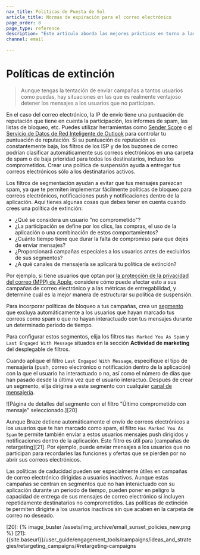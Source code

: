```yaml
---
nav_title: Políticas de Puesta de Sol
article_title: Normas de expiración para el correo electrónico
page_order: 8
page_type: reference
description: "Este artículo aborda las mejores prácticas en torno a las políticas de suspensión y la comprensión de las situaciones en las que es mejor interrumpir los mensajes a los usuarios desvinculados."
channel: email

---
```


# Políticas de extinción

> Aunque tengas la tentación de enviar campañas a tantos usuarios como puedas, hay situaciones en las que es realmente ventajoso detener los mensajes a los usuarios que no participan. 

En el caso del correo electrónico, la IP de envío tiene una puntuación de reputación que tiene en cuenta la participación, los informes de spam, las listas de bloqueo, etc. Puedes utilizar herramientas como [Sender Score](https://www.senderscore.org/ "Sender Score") o [el Servicio de Datos de Red Inteligente de Outlook](https://postmaster.live.com/snds/ "Servicio de Datos de Red Inteligente de Outlook") para controlar tu puntuación de reputación. Si su puntuación de reputación es constantemente baja, los filtros de los ISP y de los buzones de correo podrían clasificar automáticamente sus correos electrónicos en una carpeta de spam o de baja prioridad para todos los destinatarios, incluso los comprometidos. Crear una política de suspensión ayuda a entregar tus correos electrónicos sólo a los destinatarios activos. 

Los filtros de segmentación ayudan a evitar que tus mensajes parezcan spam, ya que te permiten implementar fácilmente políticas de bloqueo para correos electrónicos, notificaciones push y notificaciones dentro de la aplicación. Aquí tienes algunas cosas que debes tener en cuenta cuando crees una política de extinción:

- ¿Qué se considera un usuario "no comprometido"? 
- ¿La participación se define por los clics, las compras, el uso de la aplicación o una combinación de estos comportamientos? 
- ¿Cuánto tiempo tiene que durar la falta de compromiso para que dejes de enviar mensajes?
- ¿Proporcionará campañas especiales a los usuarios antes de excluirlos de sus segmentos?
- ¿A qué canales de mensajería se aplicará tu política de extinción? 

Por ejemplo, si tiene usuarios que optan por [la protección de la privacidad del correo (MPP) de Apple]({{site.baseurl}}/user_guide/message_building_by_channel/email/apple_mail/mpp/), considere cómo puede afectar esto a sus campañas de correo electrónico y a las métricas de entregabilidad, y determine cuál es la mejor manera de estructurar su política de suspensión.

Para incorporar políticas de bloqueo a tus campañas, crea un [segmento][19] que excluya automáticamente a los usuarios que hayan marcado tus correos como spam o que no hayan interactuado con tus mensajes durante un determinado periodo de tiempo.  

Para configurar estos segmentos, elija los filtros `Has Marked You As Spam` y `Last Engaged With Message` situados en la sección **Actividad de marketing** del desplegable de filtros. 

Cuando aplique el filtro `Last Engaged With Message`, especifique el tipo de mensajería (push, correo electrónico o notificación dentro de la aplicación) con la que el usuario ha interactuado o no, así como el número de días que han pasado desde la última vez que el usuario interactuó. Después de crear un segmento, elija dirigirse a este segmento con cualquier [canal de mensajería]({{site.baseurl}}/user_guide/message_building_by_channel/).

![Página de detalles del segmento con el filtro "Último comprometido con mensaje" seleccionado.][20]

Aunque Braze detiene automáticamente el envío de correos electrónicos a los usuarios que te han marcado como spam, el filtro `Has Marked You As Spam` te permite también enviar a estos usuarios mensajes push dirigidos y notificaciones dentro de la aplicación. Este filtro es útil para [campañas de retargeting][21]. Por ejemplo, puede enviar mensajes a los usuarios que no participan para recordarles las funciones y ofertas que se pierden por no abrir sus correos electrónicos.

Las políticas de caducidad pueden ser especialmente útiles en campañas de correo electrónico dirigidas a usuarios inactivos. Aunque estas campañas se centran en segmentos que no han interactuado con su aplicación durante un periodo de tiempo, pueden poner en peligro la capacidad de entrega de sus mensajes de correo electrónico si incluyen repetidamente destinatarios no comprometidos. Las políticas de extinción te permiten dirigirte a los usuarios inactivos sin que acaben en la carpeta de correo no deseado.

[19]: {{site.baseurl}}/user_guide/engagement_tools/segments/creating_a_segment/#creating-a-segment
[20]: {% image_buster /assets/img_archive/email_sunset_policies_new.png %}
[21]: {{site.baseurl}}/user_guide/engagement_tools/campaigns/ideas_and_strategies/retargeting_campaigns/#retargeting-campaigns
